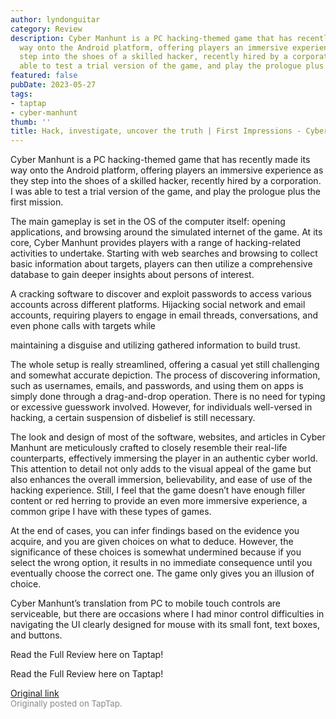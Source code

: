 ```yaml
---
author: lyndonguitar
category: Review
description: Cyber Manhunt is a PC hacking-themed game that has recently made its
  way onto the Android platform, offering players an immersive experience as they
  step into the shoes of a skilled hacker, recently hired by a corporation. I was
  able to test a trial version of the game, and play the prologue plus the first mission.
featured: false
pubDate: 2023-05-27
tags:
- taptap
- cyber-manhunt
thumb: ''
title: Hack, investigate, uncover the truth | First Impressions - Cyber Manhunt
---
```


Cyber Manhunt is a PC hacking-themed game that has recently made its way onto the Android platform, offering players an immersive experience as they step into the shoes of a skilled hacker, recently hired by a corporation. I was able to test a trial version of the game, and play the prologue plus the first mission.

The main gameplay is set in the OS of the computer itself: opening applications, and browsing around the simulated internet of the game. At its core, Cyber Manhunt provides players with a range of hacking-related activities to undertake. Starting with web searches and browsing to collect basic information about targets, players can then utilize a comprehensive database to gain deeper insights about persons of interest.

A cracking software to discover and exploit passwords to access various accounts across different platforms. Hijacking social network and email accounts, requiring players to engage in email threads, conversations, and even phone calls with targets while

maintaining a disguise and utilizing gathered information to build trust.

The whole setup is really streamlined, offering a casual yet still challenging and somewhat accurate depiction. The process of discovering information, such as usernames, emails, and passwords, and using them on apps is simply done through a drag-and-drop operation. There is no need for typing or excessive guesswork involved. However, for individuals well-versed in hacking, a certain suspension of disbelief is still necessary.

The look and design of most of the software, websites, and articles in Cyber Manhunt are meticulously crafted to closely resemble their real-life counterparts, effectively immersing the player in an authentic cyber world. This attention to detail not only adds to the visual appeal of the game but also enhances the overall immersion, believability, and ease of use of the hacking experience. Still, I feel that the game doesn’t have enough filler content or red herring to provide an even more immersive experience, a common gripe I have with these types of games.

At the end of cases, you can infer findings based on the evidence you acquire, and you are given choices on what to deduce. However, the significance of these choices is somewhat undermined because if you select the wrong option, it results in no immediate consequence until you eventually choose the correct one. The game only gives you an illusion of choice.

Cyber Manhunt’s translation from PC to mobile touch controls are serviceable, but there are occasions where I had minor control difficulties in navigating the UI clearly designed for mouse with its small font, text boxes, and buttons.

Read the Full Review here on Taptap!

Read the Full Review here on Taptap!

[Original link](https://www.taptap.io/post/5668350)<br><span style="font-size: 0.95em; color: #888;">Originally posted on TapTap.</span>